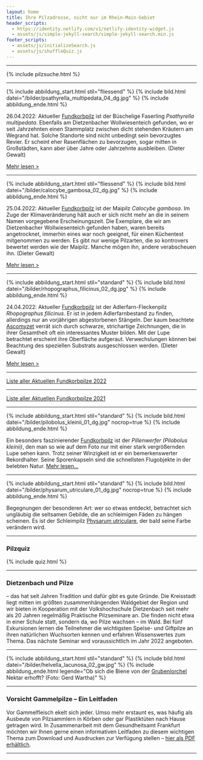 ```yaml
---
layout: home
title: Ihre Pilzadresse, nicht nur im Rhein-Main-Gebiet
header_scripts:
  - https://identity.netlify.com/v1/netlify-identity-widget.js
  - assets/js/simple-jekyll-search/simple-jekyll-search.min.js
footer_scripts:
  - assets/js/initializeSearch.js
  - assets/js/shuffleQuiz.js
---
```

- - -

{% include pilzsuche.html %}

- - -

{% include abbildung_start.html stil="fliessend" %}
{% include bild.html datei="/bilder/psathyrella_multipedata_04_dg.jpg" %}
{% include abbildung_ende.html %}

26.04.2022: Aktueller [Fundkorbpilz](AA "Glossar-") ist der Büschelige Faserling *Psathyrella multipedata*. Ebenfalls am Dietzenbacher Wollwiesenteich gefunden, wo er seit Jahrzehnten einen Stammplatz zwischen dicht stehenden Kräutern am Wegrand hat. Solche Standorte sind nicht unbedingt sein bevorzugtes Revier. Er scheint eher Rasenflächen zu bevorzugen, sogar mitten in Großstädten, kann aber über Jahre oder Jahrzehnte ausbleiben. (Dieter Gewalt)

[Mehr lesen >](/pilze/psathyrella-multipedata-büscheliger-faserling)

<div style="clear:  both"></div>

- - -

{% include abbildung_start.html stil="fliessend" %}
{% include bild.html datei="/bilder/calocybe_gambosa_02_dg.jpg" %}
{% include abbildung_ende.html %}

25.04.2022: Aktueller [Fundkorbpilz](AA "Glossar-") ist der Maipilz *Calocybe gambosa*. Im Zuge der Klimaveränderung hält auch er sich nicht mehr an die in seinem Namen vorgegebene Erscheinungszeit. Die Exemplare, die wir am Dietzenbacher Wollwiesenteich gefunden haben, waren bereits angetrocknet, immerhin eines war noch geeignet, für einen Küchentest mitgenommen zu werden. Es gibt nur wenige Pilzarten, die so kontrovers bewertet werden wie der Maipilz. Manche mögen ihn, andere verabscheuen ihn. (Dieter Gewalt)

[Mehr lesen >](/pilze/calocybe-gambosa-maipilz)

<div style="clear:  both"></div>

- - -

{% include abbildung_start.html stil="standard" %}
{% include bild.html datei="/bilder/rhopographus_filicinus_02_dg.jpg" %}
{% include abbildung_ende.html %}

24.04.2022: Aktueller [Fundkorbpilz](AA "Glossar-") ist der Adlerfarn-Fleckenpilz *Rhopographus filicinus*. Er ist in jedem Adlerfarnbestand zu finden, allerdings nur an vorjährigen abgestorbenen Stängeln. Der kaum beachtete [Ascomyzet](Ascomyzeten "Glossar") verrät sich durch schwarze, strichartige Zeichnungen, die in ihrer Gesamtheit oft ein interessantes Muster bilden. Mit der Lupe betrachtet erscheint ihre Oberfläche aufgeraut. Verwechslungen können bei Beachtung des speziellen Substrats ausgeschlossen werden. (Dieter Gewalt)

[Mehr lesen >](/pilze/rhopographus-filicinus-adlerfarn-fleckenpilz)

<div style="clear:  both"></div>

- - -

[Liste aller Aktuellen Fundkorbpilze 2022](/artikel/liste-aller-aktuellen-fundkorbpilze-2022.html)

- - -

[Liste aller Aktuellen Fundkorbpilze 2021](/artikel/liste-aller-aktuellen-fundkorbpilze-2021.html)

- - -

{% include abbildung_start.html stil="standard" %}
{% include bild.html datei="/bilder/pilobolus_kleinii_01_dg.jpg" nocrop=true %}
{% include abbildung_ende.html %}

Ein besonders faszinierender [Fundkorbpilz](AA "Glossar-") ist der *Pillenwerfer (Pilobolus kleinii)*, den man so wie auf dem Foto nur mit einer stark vergrößernden Lupe sehen kann. Trotz seiner Winzigkeit ist er ein bemerkenswerter Rekordhalter. Seine Sporenkapseln sind die schnellsten Flugobjekte in der belebten Natur. [Mehr lesen...](/pilze/pilobolus-kleinii-pillenwerfer)

- - -

{% include abbildung_start.html stil="standard" %}
{% include bild.html datei="/bilder/physarum_utriculare_01_dg.jpg" nocrop=true %}
{% include abbildung_ende.html %}

Begegnungen der besonderen Art: wer so etwas entdeckt, betrachtet sich ungläubig die seltsamen Gebilde, die an schleimigen Fäden zu hängen scheinen. Es ist der Schleimpilz [Physarum utriculare](/pilze/physarum-utriculare-fadenfruchtschleimpilz), der bald seine Farbe verändern wird.

- - -

### Pilzquiz

{% include quiz.html %}

- - -

### Dietzenbach und Pilze

– das hat seit Jahren Tradition und dafür gibt es gute Gründe. Die Kreisstadt liegt mitten im größten zusammenhängenden Waldgebiet der Region und wir bieten in Kooperation mit der Volkshochschule Dietzenbach seit mehr als 20 Jahren regelmäßig Praktische Pilzseminare an. Die finden nicht etwa in einer Schule statt, sondern da, wo Pilze wachsen – im Wald. Bei fünf Exkursionen lernen die Teilnehmer die wichtigsten Speise- und Giftpilze an ihren natürlichen Wuchsorten kennen und erfahren Wissenswertes zum Thema. Das nächste Seminar wrd voraussichtlich im Jahr 2022 angeboten.  

- - -

{% include abbildung_start.html stil="standard" %}
{% include bild.html datei="/bilder/helvella_lacunosa_02_gw.jpg" %}
{% include abbildung_ende.html legende="Ob sich die Biene von der <a href='/pilze/helvella-lacunosa-grubenlorchel'>Grubenlorchel</a> Nektar erhofft?  (Foto: Gerd Wartha)" %}

- - -

### Vorsicht Gammelpilze – Ein Leitfaden

Vor Gammelfleisch ekelt sich jeder. Umso mehr erstaunt es, was häufig als Ausbeute von Pilzsammlern in Körben oder gar Plastiktüten nach Hause getragen wird. In Zusammenarbeit mit dem Gesundheitsamt Frankfurt möchten wir Ihnen gerne einen informativen Leitfaden zu diesem wichtigen Thema zum Download und Ausdrucken zur Verfügung stellen – [hier als PDF erhältlich](/assets/docs/Fundkorb.de-Gammelpilze.pdf).

- - -
